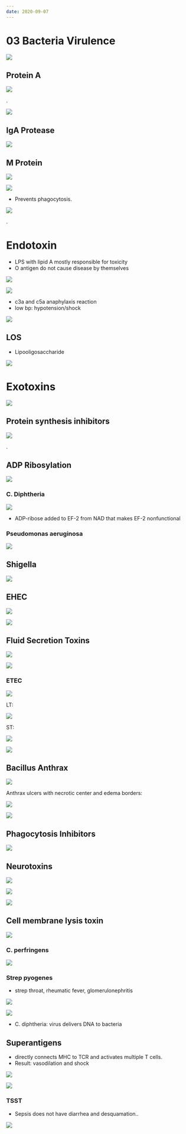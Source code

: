 ```yaml
---
date: 2020-09-07
---
```


# 03 Bacteria Virulence

<!-- Virulence factors are and examples -->

![](https://i.imgur.com/ZLfOmQH.jpg)

## Protein A

<!-- protein A belongs to what bacteria and function -->

![](https://i.imgur.com/O1M5wxg.jpg)

.

![](https://i.imgur.com/ZSSmDBX.jpg)

## IgA Protease

<!-- IgA protease bacteria and function -->

![](https://i.imgur.com/DRC3pt7.jpg)

## M Protein

<!-- M protein bacteria and function -->

![](https://i.imgur.com/JHFDJ9z.jpg)

![](https://i.imgur.com/ziJ9YXl.jpg)

- Prevents phagocytosis.

<!-- M protein complications, how does it happen -->

![](https://i.imgur.com/vsX59bX.jpg)

.

# Endotoxin

<!-- Endotoxin components -->

- LPS with lipid A mostly responsible for toxicity
- O antigen do not cause disease by themselves

<!-- Endotoxin triggers what release and cause what problems. Temperature toleration? -->

![](https://i.imgur.com/xKNygmb.jpg)

![](https://i.imgur.com/ILdtEdG.jpg)

- c3a and c5a anaphylaxis reaction
- low bp: hypotension/shock

![](https://i.imgur.com/KRLyURz.jpg)

## LOS

<!-- LOS is, structures, found in what bacteria -->

- Lipooligosaccharide

![](https://i.imgur.com/ATzLMbg.jpg)

# Exotoxins

<!-- Exotoxin classic structure and function for each part -->

![](https://i.imgur.com/WkD7WDF.jpg)

## Protein synthesis inhibitors

<!-- Exotoxin, protein synthesis inhibitor bacterias -->

![](https://i.imgur.com/uUp9nla.jpg)

.

## ADP Ribosylation

<!-- overall MOA of ADP ribosylation toxins and what bacteria use this -->

![](https://i.imgur.com/L60avO9.jpg)

### C. Diphtheria

<!-- C. diphtheria toxin MOA -->

![](https://i.imgur.com/yuhmTd3.jpg)

- ADP-ribose added to EF-2 from NAD that makes EF-2 nonfunctional

### Pseudomonas aeruginosa

<!-- pseudomonas toxin MOA -->

![](https://i.imgur.com/zzTBiEW.jpg)

## Shigella

<!-- Shigella disease MOA -->

![](https://i.imgur.com/7SY2czT.jpg)

## EHEC

<!-- EHEC disease MOA -->

![](https://i.imgur.com/USSZQx8.jpg)

<!-- Shigella vs EHEC -->

![](https://i.imgur.com/oE2LRIK.jpg)

## Fluid Secretion Toxins

<!-- Bacteria with fluid secretion toxins -->

![](https://i.imgur.com/qkzx4hW.jpg)

<!-- Fluid secretion toxin overview MOA -->

![](https://i.imgur.com/p166cLn.jpg)

### ETEC

<!-- ETEC toxins MOA -->

![](https://i.imgur.com/uAupfC5.jpg)

LT:

![](https://i.imgur.com/yF7FoBn.jpg)

ST:

![](https://i.imgur.com/a6fGW4q.jpg)

![](https://i.imgur.com/Y0ndKTz.jpg)

## Bacillus Anthrax

<!-- Bacillus anthrax toxins MOA -->

![](https://i.imgur.com/1C0CRux.jpg)

Anthrax ulcers with necrotic center and edema borders:

![](https://i.imgur.com/fDViVy6.jpg)

![](https://i.imgur.com/wDvtfHu.jpg)

## Phagocytosis Inhibitors

<!-- phagocytosis inhibiting toxin MOA and bacteria -->

![](https://i.imgur.com/7S96qU9.jpg)

## Neurotoxins

<!-- neurotoxin bacteria and MOA -->

![](https://i.imgur.com/psySlZj.jpg)

![](https://i.imgur.com/3ZSQ2fl.jpg)

<!-- C. tetani vs botulinum toxin MOA and symptoms -->

![](https://i.imgur.com/X17DF89.jpg)

## Cell membrane lysis toxin

<!-- Bacteria with toxin that lysis cell membrane -->

![](https://i.imgur.com/7ZaVwGk.jpg)

### C. perfringens

<!-- C. perfringens toxin moa -->

![](https://i.imgur.com/5PFMxYA.jpg)

### Strep pyogenes

<!-- Strep pyogenes toxin MOA and antibody use -->

- strep throat, rheumatic fever, glomerulonephritis

![](https://i.imgur.com/wHQzhsc.jpg)

<!-- 2 types of bacteria toxin that are not part of chromosomes. Came from where? -->

![](https://i.imgur.com/OAezqux.jpg)

- C. diphtheria: virus delivers DNA to bacteria

## Superantigens

<!-- Superantigens MOA and result -->

- directly connects MHC to TCR and activates multiple T cells.
- Result: vasodilation and shock

![](https://i.imgur.com/4vBSzsd.jpg)

<!-- Superantigen bacteria and toxin name -->

![](https://i.imgur.com/CrVTrz6.jpg)

### TSST

<!-- TSST symptoms and how to differentiate from sepsis. Classic scenario -->

- Sepsis does not have diarrhea and desquamation..

![](https://i.imgur.com/h2vK1rc.jpg)
